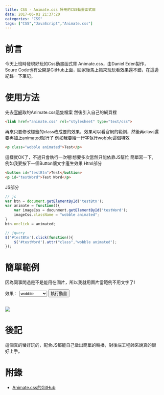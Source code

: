 ```yaml
---
title: CSS - Animate.css 好用的CSS動畫函式庫
date: 2017-06-01 21:37:20
categories: "CSS"
tags: ["CSS","JavaScript","Animate.css"]
---
```

# 前言
今天上班時發現好玩的Css動畫函式庫 Animate.css，由Daniel Eden製作，Soure Code也有公開是GitHub上面，回家後馬上抓來玩玩看效果還不錯，在這邊紀錄一下筆記。

# 使用方法
先去[官網](https://daneden.github.io/animate.css/)取的Animate.css這隻檔案
然後引入自己的網頁裡
``` html
<link href="animate.css" rel="stylesheet" type="text/css">
```
再來只要修改標籤的class改成要的效果，效果可以看官網的範例，然後再class還要再加上animated就行了
例如我要給一行字執行wobble這個特效
``` html
<p class="wobble animated">Test</p>
```
這樣就OK了，不過只會執行一次喔!想要多次當然只能依靠JS幫忙
簡單寫一下，例如我要按下一個Button讓文字產生效果
Html部分
``` html
<button id="testBtn">Test</buttion>
<p id="testWord">Test Word</p>
```
JS部分
``` javascript
// js
var btn = document.getElementById('testBtn');
var animate = function(){
    var imageCss = docunment.getElementById('testWord');
    imageCss.className = "wobble animated"; 
}
btn.onclick = animated;

// jquery
$('#testBtn').click(function(){
    $('#testWord').attr("class","wobble animated");
});
```

# 簡單範例
因為同事問過是不是能用在圖片，所以我就用圖片當範例不用文字了!

<script src="https://ajax.googleapis.com/ajax/libs/jquery/3.2.1/jquery.min.js"></script>
<link rel="stylesheet" type="text/css" href="animate.css" >

效果：
<select id="selAnime">
    <option value="wobble">wobble</option>
    <option value="fadeInRight">fadeInRight</option>
    <option value="jello">jello</option>
    <option value="hinge">hinge</option>
</select>
<button id="test">執行動畫</button>
<br><br>
<div id="animateTest">
<img src="0001536375.JPG" />
</div>
<script>
$('#test').click(function(){
    $('#animateTest > a > img').attr("class",$('#selAnime').val() + " animated" ).delay(500);
    setTimeout(animateCacel, 1000);
});
function animateCacel()
{
    $('#animateTest > a > img').attr("class", "");
}
</script>

# 後記
這個真的蠻好玩的，配合JS都能自己做出簡單的輪播，對後端工程師來說真的很好上手。

# 附錄
- [Animate.css的GitHub](https://github.com/daneden/animate.css)
